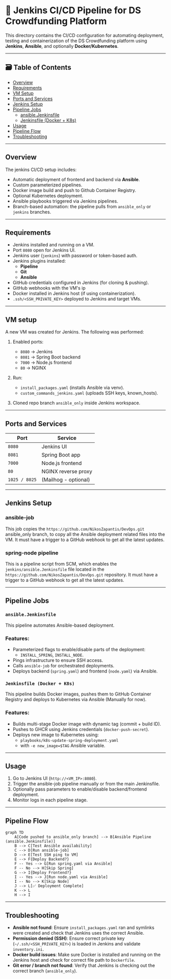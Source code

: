# 🧩 Jenkins CI/CD Pipeline for DS Crowdfunding Platform

This directory contains the CI/CD configuration for automating deployment, testing and containerization of the DS Crowdfunding platform using **Jenkins**, **Ansible**, and optionally **Docker/Kubernetes**.

---

## 🗃️ Table of Contents

- [Overview](#overview)
- [Requirements](#requirements)
- [VM Setup](#vm-setup)
- [Ports and Services](#ports-and-services)
- [Jenkins Setup](#jenkins-setup)
- [Pipeline Jobs](#pipeline-jobs)
    - [ansible.Jenkinsfile](#ansiblejenkinsfile)
    - [Jenkinsfile (Docker + K8s)](#jenkinsfile-docker--k8s)
- [Usage](#usage)
- [Pipeline Flow](#pipeline-flow)
- [Troubleshooting](#troubleshooting)

---

## Overview

The jenkins CI/CD setup includes:

- Automatic deployment of frontend and backend via **Ansible**.
- Custom parameterized pipelines.
- Docker image build and push to Github Container Registry.
- Optional Kubernetes deployment.
- Ansible playbooks triggered via Jenkins pipelines.
- Branch-based automation: the pipeline pulls from `ansible_only` or `jenkins` branches.

---

## Requirements

- Jenkins installed and running on a VM.
- Port `8080` open for Jenkins UI.
- Jenkins user (`jenkins`) with password or token-based auth.
- Jenkins plugins installed:
  - **Pipeline**
  - **Git**
  - **Ansible**
- GitHub credentials configured in Jenkins (for cloning & pushing).
- GitHub webhooks with the VM's ip
- Docker installed in Jenkins host (if using containerization).
- `.ssh/<SSH_PRIVATE_KEY>` deployed to Jenkins and target VMs.

---

## VM setup

A new VM was created for Jenkins. The following was performed:

1. Enabled ports:
    - `8080` → Jenkins
    - `8081` → Spring Boot backend
    - `7000` → Node.js frontend
    - `80`   → NGINX

2. Run:
    - `install_packages.yaml` (installs Ansible via venv).
    - `custom_commands_jenkins.yaml` (uploads SSH keys, known_hosts).

3. Cloned repo branch `ansible_only` inside Jenkins workspace.

---

## Ports and Services

| Port         | Service                     |
|--------------|-----------------------------|
| `8080`       | Jenkins UI                  |
| `8081`       | Spring Boot app             |
| `7000`       | Node.js frontend            |
| `80`         | NGINX reverse proxy         |
| `1025 / 8025`| (Mailhog - optional)        |

---

## Jenkins Setup

### ansible-job
This job copies the `https://github.com/NikosZapantis/DevOps.git` ansible_only branch, to copy all the Ansible deployment related files into the VM.
It must have a trigger to a GitHub webhook to get all the latest updates.

### spring-node pipeline
This is a pipeline script from SCM, which enables the `jenkins/ansible.Jenkinsfile` file located in the `https://github.com/NikosZapantis/DevOps.git` repository.
It must have a trigger to a GitHub webhook to get all the latest updates.

---

## Pipeline Jobs

### `ansible.Jenkinsfile`

This pipeline automates Ansible-based deployment.

### Features:
- Parameterized flags to enable/disable parts of the deployment:
  - `INSTALL_SPRING`, `INSTALL_NODE`.
- Pings infrastructure to ensure SSH access.
- Calls `ansible-job` for orchestrated deployments.
- Deploys backend (`spring.yaml`) and frontend (`node.yaml`) via Ansible.


### `Jenkinsfile (Docker + K8s)`

This pipeline builds Docker images, pushes them to GitHub Container Registry and deploys to Kubernetes via Ansible (Manually for now).

### Features:

- Builds multi-stage Docker image with dynamic tag (commit + build ID).
- Pushes to GHCR using Jenkins credentials (`docker-push-secret`).
- Deploys new image to Kubernetes using:
    - `playbooks/k8s-update-spring-deployment.yaml`
    - with `-e new_image=$TAG` Ansible variable.

---

## Usage
1. Go to Jenkins UI (`http://<VM_IP>:8080`).
2. Trigger the ansible-job pipeline manually or from the main Jenkinsfile.
3. Optionally pass parameters to enable/disable backend/frontend deployment.
4. Monitor logs in each pipeline stage.

---

## Pipeline Flow

```mermaid
graph TD
    A[Code pushed to ansible_only branch] --> B[Ansible Pipeline (ansible.Jenkinsfile)]
    B --> C[Test Ansible availability]
    C --> D[Run ansible-job]
    D --> E[Test SSH ping to VM]
    E --> F{Deploy Backend?}
    F -- Yes --> G[Run spring.yaml via Ansible]
    F -- No --> H[Skip Spring]
    G --> I{Deploy Frontend?}
    I -- Yes --> J[Run node.yaml via Ansible]
    I -- No --> K[Skip Node]
    J --> L[✅ Deployment Complete]
    K --> L
    H --> I
```

---

## Troubleshooting
- **Ansible not found**: Ensure `install_packages.yaml` ran and symlinks were created and check that Jenkins uses the correct Ansible.
- **Permission denied (SSH)**: Ensure correct private key (`~/.ssh/<SSH_PRIVATE_KEY>`) is loaded in Jenkins and validate `inventory.ini`.
- **Docker build issues**: Make sure Docker is installed and running on the Jenkins host and check for correct file path to `Dockerfile`.
- **Git error / branch not found**: Verify that Jenkins is checking out the correct branch (`ansible_only`).


